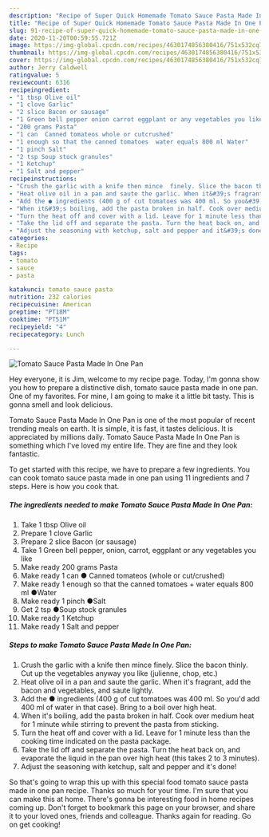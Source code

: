 ```yaml
---
description: "Recipe of Super Quick Homemade Tomato Sauce Pasta Made In One Pan"
title: "Recipe of Super Quick Homemade Tomato Sauce Pasta Made In One Pan"
slug: 91-recipe-of-super-quick-homemade-tomato-sauce-pasta-made-in-one-pan
date: 2020-11-20T00:59:55.721Z
image: https://img-global.cpcdn.com/recipes/4630174856380416/751x532cq70/tomato-sauce-pasta-made-in-one-pan-recipe-main-photo.jpg
thumbnail: https://img-global.cpcdn.com/recipes/4630174856380416/751x532cq70/tomato-sauce-pasta-made-in-one-pan-recipe-main-photo.jpg
cover: https://img-global.cpcdn.com/recipes/4630174856380416/751x532cq70/tomato-sauce-pasta-made-in-one-pan-recipe-main-photo.jpg
author: Jerry Caldwell
ratingvalue: 5
reviewcount: 6316
recipeingredient:
- "1 tbsp Olive oil"
- "1 clove Garlic"
- "2 slice Bacon or sausage"
- "1 Green bell pepper onion carrot eggplant or any vegetables you like"
- "200 grams Pasta"
- "1 can  Canned tomateos whole or cutcrushed"
- "1 enough so that the canned tomatoes  water equals 800 ml Water"
- "1 pinch Salt"
- "2 tsp Soup stock granules"
- "1 Ketchup"
- "1 Salt and pepper"
recipeinstructions:
- "Crush the garlic with a knife then mince  finely. Slice the bacon thinly. Cut up the vegetables anyway you like (julienne, chop, etc.)"
- "Heat olive oil in a pan and saute the garlic. When it&#39;s fragrant, add the bacon and vegetables, and saute lightly."
- "Add the ● ingredients (400 g of cut tomatoes was 400 ml. So you&#39;d add 400 ml of water in that case). Bring to a boil over high heat."
- "When it&#39;s boiling, add the pasta broken in half. Cook over medium heat for 1 minute while stirring to prevent the pasta from sticking."
- "Turn the heat off and cover with a lid. Leave for 1 minute less than the cooking time indicated on the pasta package."
- "Take the lid off and separate the pasta. Turn the heat back on, and evaporate the liquid in the pan over high heat (this takes 2 to 3 minutes)."
- "Adjust the seasoning with ketchup, salt and pepper and it&#39;s done!"
categories:
- Recipe
tags:
- tomato
- sauce
- pasta

katakunci: tomato sauce pasta 
nutrition: 232 calories
recipecuisine: American
preptime: "PT18M"
cooktime: "PT51M"
recipeyield: "4"
recipecategory: Lunch

---
```



![Tomato Sauce Pasta Made In One Pan](https://img-global.cpcdn.com/recipes/4630174856380416/751x532cq70/tomato-sauce-pasta-made-in-one-pan-recipe-main-photo.jpg)

Hey everyone, it is Jim, welcome to my recipe page. Today, I'm gonna show you how to prepare a distinctive dish, tomato sauce pasta made in one pan. One of my favorites. For mine, I am going to make it a little bit tasty. This is gonna smell and look delicious.

Tomato Sauce Pasta Made In One Pan is one of the most popular of recent trending meals on earth. It is simple, it is fast, it tastes delicious. It is appreciated by millions daily. Tomato Sauce Pasta Made In One Pan is something which I've loved my entire life. They are fine and they look fantastic.




To get started with this recipe, we have to prepare a few ingredients. You can cook tomato sauce pasta made in one pan using 11 ingredients and 7 steps. Here is how you cook that.

<!--inarticleads1-->

##### The ingredients needed to make Tomato Sauce Pasta Made In One Pan:

1. Take 1 tbsp Olive oil
1. Prepare 1 clove Garlic
1. Prepare 2 slice Bacon (or sausage)
1. Take 1 Green bell pepper, onion, carrot, eggplant or any vegetables you like
1. Make ready 200 grams Pasta
1. Make ready 1 can ● Canned tomateos (whole or cut/crushed)
1. Make ready 1 enough so that the canned tomatoes + water equals 800 ml ●Water
1. Make ready 1 pinch ●Salt
1. Get 2 tsp ●Soup stock granules
1. Make ready 1 Ketchup
1. Make ready 1 Salt and pepper




<!--inarticleads2-->

##### Steps to make Tomato Sauce Pasta Made In One Pan:

1. Crush the garlic with a knife then mince  finely. Slice the bacon thinly. Cut up the vegetables anyway you like (julienne, chop, etc.)
1. Heat olive oil in a pan and saute the garlic. When it&#39;s fragrant, add the bacon and vegetables, and saute lightly.
1. Add the ● ingredients (400 g of cut tomatoes was 400 ml. So you&#39;d add 400 ml of water in that case). Bring to a boil over high heat.
1. When it&#39;s boiling, add the pasta broken in half. Cook over medium heat for 1 minute while stirring to prevent the pasta from sticking.
1. Turn the heat off and cover with a lid. Leave for 1 minute less than the cooking time indicated on the pasta package.
1. Take the lid off and separate the pasta. Turn the heat back on, and evaporate the liquid in the pan over high heat (this takes 2 to 3 minutes).
1. Adjust the seasoning with ketchup, salt and pepper and it&#39;s done!




So that's going to wrap this up with this special food tomato sauce pasta made in one pan recipe. Thanks so much for your time. I'm sure that you can make this at home. There's gonna be interesting food in home recipes coming up. Don't forget to bookmark this page on your browser, and share it to your loved ones, friends and colleague. Thanks again for reading. Go on get cooking!
